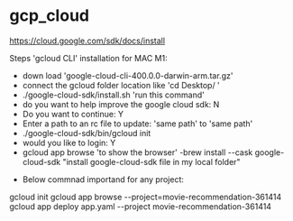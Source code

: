 # gcp_cloud

https://cloud.google.com/sdk/docs/install

Steps 'gcloud CLI' installation for MAC M1:
- down load 'google-cloud-cli-400.0.0-darwin-arm.tar.gz'
- connect the gcloud folder location like 'cd Desktop/ '
- ./google-cloud-sdk/install.sh 'run this command'
- do you want to help improve the google cloud sdk: N
- Do you want to continue: Y
- Enter a path to an rc file to update: 'same path' to 'same path'
- ./google-cloud-sdk/bin/gcloud init
- would you like to login: Y
- gcloud app browse 'to show the browser'
-brew install --cask google-cloud-sdk "install google-cloud-sdk file in my local folder"


* Below commnad importand for any project:

gcloud init
gcloud app browse --project=movie-recommendation-361414
gcloud app deploy app.yaml --project movie-recommendation-361414

